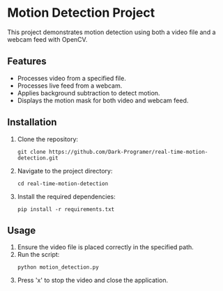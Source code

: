 <h1>Motion Detection Project</h1>

<p>This project demonstrates motion detection using both a video file and a webcam feed with OpenCV.</p>

<h2>Features</h2>
<ul>
    <li>Processes video from a specified file.</li>
    <li>Processes live feed from a webcam.</li>
    <li>Applies background subtraction to detect motion.</li>
    <li>Displays the motion mask for both video and webcam feed.</li>
</ul>

<h2>Installation</h2>
<ol>
    <li>Clone the repository:
        <pre><code>git clone https://github.com/Dark-Programer/real-time-motion-detection.git</code></pre>
    </li>
    <li>Navigate to the project directory:
        <pre><code>cd real-time-motion-detection</code></pre>
    </li>
    <li>Install the required dependencies:
        <pre><code>pip install -r requirements.txt</code></pre>
    </li>
</ol>

<h2>Usage</h2>
<ol>
    <li>Ensure the video file is placed correctly in the specified path.</li>
    <li>Run the script:
        <pre><code>python motion_detection.py</code></pre>
    </li>
    <li>Press 'x' to stop the video and close the application.</li>
</ol>

